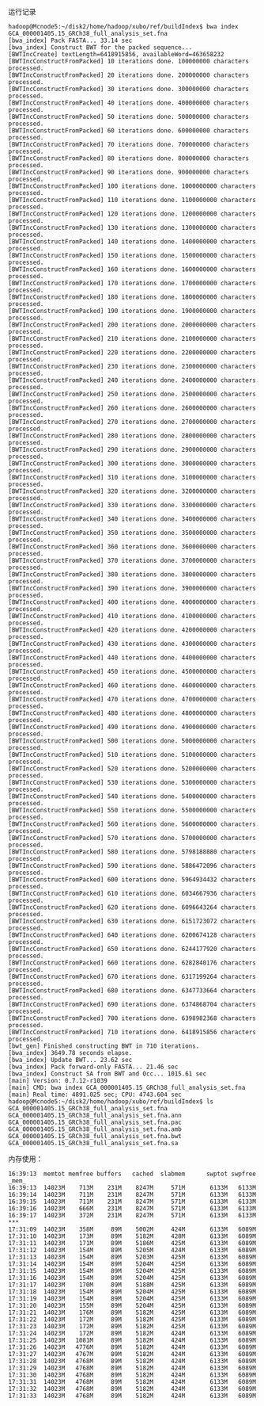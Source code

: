 运行记录
	
	hadoop@Mcnode5:~/disk2/home/hadoop/xubo/ref/buildIndex$ bwa index GCA_000001405.15_GRCh38_full_analysis_set.fna 
	[bwa_index] Pack FASTA... 33.14 sec
	[bwa_index] Construct BWT for the packed sequence...
	[BWTIncCreate] textLength=6418915856, availableWord=463658232
	[BWTIncConstructFromPacked] 10 iterations done. 100000000 characters processed.
	[BWTIncConstructFromPacked] 20 iterations done. 200000000 characters processed.
	[BWTIncConstructFromPacked] 30 iterations done. 300000000 characters processed.
	[BWTIncConstructFromPacked] 40 iterations done. 400000000 characters processed.
	[BWTIncConstructFromPacked] 50 iterations done. 500000000 characters processed.
	[BWTIncConstructFromPacked] 60 iterations done. 600000000 characters processed.
	[BWTIncConstructFromPacked] 70 iterations done. 700000000 characters processed.
	[BWTIncConstructFromPacked] 80 iterations done. 800000000 characters processed.
	[BWTIncConstructFromPacked] 90 iterations done. 900000000 characters processed.
	[BWTIncConstructFromPacked] 100 iterations done. 1000000000 characters processed.
	[BWTIncConstructFromPacked] 110 iterations done. 1100000000 characters processed.
	[BWTIncConstructFromPacked] 120 iterations done. 1200000000 characters processed.
	[BWTIncConstructFromPacked] 130 iterations done. 1300000000 characters processed.
	[BWTIncConstructFromPacked] 140 iterations done. 1400000000 characters processed.
	[BWTIncConstructFromPacked] 150 iterations done. 1500000000 characters processed.
	[BWTIncConstructFromPacked] 160 iterations done. 1600000000 characters processed.
	[BWTIncConstructFromPacked] 170 iterations done. 1700000000 characters processed.
	[BWTIncConstructFromPacked] 180 iterations done. 1800000000 characters processed.
	[BWTIncConstructFromPacked] 190 iterations done. 1900000000 characters processed.
	[BWTIncConstructFromPacked] 200 iterations done. 2000000000 characters processed.
	[BWTIncConstructFromPacked] 210 iterations done. 2100000000 characters processed.
	[BWTIncConstructFromPacked] 220 iterations done. 2200000000 characters processed.
	[BWTIncConstructFromPacked] 230 iterations done. 2300000000 characters processed.
	[BWTIncConstructFromPacked] 240 iterations done. 2400000000 characters processed.
	[BWTIncConstructFromPacked] 250 iterations done. 2500000000 characters processed.
	[BWTIncConstructFromPacked] 260 iterations done. 2600000000 characters processed.
	[BWTIncConstructFromPacked] 270 iterations done. 2700000000 characters processed.
	[BWTIncConstructFromPacked] 280 iterations done. 2800000000 characters processed.
	[BWTIncConstructFromPacked] 290 iterations done. 2900000000 characters processed.
	[BWTIncConstructFromPacked] 300 iterations done. 3000000000 characters processed.
	[BWTIncConstructFromPacked] 310 iterations done. 3100000000 characters processed.
	[BWTIncConstructFromPacked] 320 iterations done. 3200000000 characters processed.
	[BWTIncConstructFromPacked] 330 iterations done. 3300000000 characters processed.
	[BWTIncConstructFromPacked] 340 iterations done. 3400000000 characters processed.
	[BWTIncConstructFromPacked] 350 iterations done. 3500000000 characters processed.
	[BWTIncConstructFromPacked] 360 iterations done. 3600000000 characters processed.
	[BWTIncConstructFromPacked] 370 iterations done. 3700000000 characters processed.
	[BWTIncConstructFromPacked] 380 iterations done. 3800000000 characters processed.
	[BWTIncConstructFromPacked] 390 iterations done. 3900000000 characters processed.
	[BWTIncConstructFromPacked] 400 iterations done. 4000000000 characters processed.
	[BWTIncConstructFromPacked] 410 iterations done. 4100000000 characters processed.
	[BWTIncConstructFromPacked] 420 iterations done. 4200000000 characters processed.
	[BWTIncConstructFromPacked] 430 iterations done. 4300000000 characters processed.
	[BWTIncConstructFromPacked] 440 iterations done. 4400000000 characters processed.
	[BWTIncConstructFromPacked] 450 iterations done. 4500000000 characters processed.
	[BWTIncConstructFromPacked] 460 iterations done. 4600000000 characters processed.
	[BWTIncConstructFromPacked] 470 iterations done. 4700000000 characters processed.
	[BWTIncConstructFromPacked] 480 iterations done. 4800000000 characters processed.
	[BWTIncConstructFromPacked] 490 iterations done. 4900000000 characters processed.
	[BWTIncConstructFromPacked] 500 iterations done. 5000000000 characters processed.
	[BWTIncConstructFromPacked] 510 iterations done. 5100000000 characters processed.
	[BWTIncConstructFromPacked] 520 iterations done. 5200000000 characters processed.
	[BWTIncConstructFromPacked] 530 iterations done. 5300000000 characters processed.
	[BWTIncConstructFromPacked] 540 iterations done. 5400000000 characters processed.
	[BWTIncConstructFromPacked] 550 iterations done. 5500000000 characters processed.
	[BWTIncConstructFromPacked] 560 iterations done. 5600000000 characters processed.
	[BWTIncConstructFromPacked] 570 iterations done. 5700000000 characters processed.
	[BWTIncConstructFromPacked] 580 iterations done. 5798188880 characters processed.
	[BWTIncConstructFromPacked] 590 iterations done. 5886472096 characters processed.
	[BWTIncConstructFromPacked] 600 iterations done. 5964934432 characters processed.
	[BWTIncConstructFromPacked] 610 iterations done. 6034667936 characters processed.
	[BWTIncConstructFromPacked] 620 iterations done. 6096643264 characters processed.
	[BWTIncConstructFromPacked] 630 iterations done. 6151723072 characters processed.
	[BWTIncConstructFromPacked] 640 iterations done. 6200674128 characters processed.
	[BWTIncConstructFromPacked] 650 iterations done. 6244177920 characters processed.
	[BWTIncConstructFromPacked] 660 iterations done. 6282840176 characters processed.
	[BWTIncConstructFromPacked] 670 iterations done. 6317199264 characters processed.
	[BWTIncConstructFromPacked] 680 iterations done. 6347733664 characters processed.
	[BWTIncConstructFromPacked] 690 iterations done. 6374868704 characters processed.
	[BWTIncConstructFromPacked] 700 iterations done. 6398982368 characters processed.
	[BWTIncConstructFromPacked] 710 iterations done. 6418915856 characters processed.
	[bwt_gen] Finished constructing BWT in 710 iterations.
	[bwa_index] 3649.78 seconds elapse.
	[bwa_index] Update BWT... 23.62 sec
	[bwa_index] Pack forward-only FASTA... 21.46 sec
	[bwa_index] Construct SA from BWT and Occ... 1015.61 sec
	[main] Version: 0.7.12-r1039
	[main] CMD: bwa index GCA_000001405.15_GRCh38_full_analysis_set.fna
	[main] Real time: 4891.025 sec; CPU: 4743.604 sec
	hadoop@Mcnode5:~/disk2/home/hadoop/xubo/ref/buildIndex$ ls
	GCA_000001405.15_GRCh38_full_analysis_set.fna      GCA_000001405.15_GRCh38_full_analysis_set.fna.ann  GCA_000001405.15_GRCh38_full_analysis_set.fna.pac
	GCA_000001405.15_GRCh38_full_analysis_set.fna.amb  GCA_000001405.15_GRCh38_full_analysis_set.fna.bwt  GCA_000001405.15_GRCh38_full_analysis_set.fna.sa


内存使用：

	16:39:13  memtot memfree buffers   cached  slabmem      swptot swpfree  _mem_
	16:39:13  14023M    713M    231M    8247M     571M       6133M   6133M
	16:39:14  14023M    711M    231M    8247M     571M       6133M   6133M
	16:39:15  14023M    711M    231M    8247M     571M       6133M   6133M
	16:39:16  14023M    666M    231M    8247M     571M       6133M   6133M
	16:39:17  14023M    372M    231M    8247M     571M       6133M   6133M
	***
	17:31:09  14023M    358M     89M    5002M     424M       6133M   6089M
	17:31:10  14023M    173M     89M    5182M     428M       6133M   6089M
	17:31:11  14023M    171M     89M    5186M     425M       6133M   6089M
	17:31:12  14023M    154M     89M    5205M     424M       6133M   6089M
	17:31:13  14023M    154M     89M    5203M     425M       6133M   6089M
	17:31:14  14023M    154M     89M    5204M     425M       6133M   6089M
	17:31:15  14023M    154M     89M    5204M     425M       6133M   6089M
	17:31:16  14023M    154M     89M    5204M     425M       6133M   6089M
	17:31:17  14023M    170M     89M    5188M     425M       6133M   6089M
	17:31:18  14023M    154M     89M    5204M     425M       6133M   6089M
	17:31:19  14023M    154M     89M    5204M     425M       6133M   6089M
	17:31:20  14023M    155M     89M    5204M     425M       6133M   6089M
	17:31:21  14023M    176M     89M    5182M     425M       6133M   6089M
	17:31:22  14023M    172M     89M    5182M     425M       6133M   6089M
	17:31:23  14023M    172M     89M    5182M     425M       6133M   6089M
	17:31:24  14023M    172M     89M    5182M     424M       6133M   6089M
	17:31:25  14023M   1081M     89M    5182M     424M       6133M   6089M
	17:31:26  14023M   4776M     89M    5182M     424M       6133M   6089M
	17:31:27  14023M   4767M     89M    5182M     424M       6133M   6089M
	17:31:28  14023M   4768M     89M    5182M     424M       6133M   6089M
	17:31:29  14023M   4768M     89M    5182M     424M       6133M   6089M
	17:31:30  14023M   4768M     89M    5182M     424M       6133M   6089M
	17:31:31  14023M   4768M     89M    5182M     424M       6133M   6089M
	17:31:32  14023M   4768M     89M    5182M     424M       6133M   6089M
	17:31:33  14023M   4768M     89M    5182M     424M       6133M   6089M